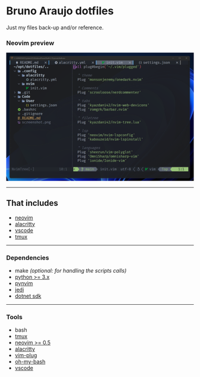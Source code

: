 # Bruno Araujo dotfiles

Just my files back-up and/or reference.

### Neovim preview
![preview](screenshot.png)

---

## That includes
- [neovim](.config/nvim/init.vim)
- [alacritty](.config/alacritty/alacritty.windows.yml)
- [vscode](Code/User/settings.json)
- [tmux](.tmux.conf)

---
### Dependencies
- make _(optional: for handling the scripts calls)_
- [python >= 3.x](https://www.python.org/downloads/)
- [pynvim](https://github.com/neovim/pynvim#install)
- [jedi](https://jedi.readthedocs.io/en/latest/docs/installation.html)
- [dotnet sdk](https://dotnet.microsoft.com/download)

---
### Tools
- bash
- [tmux](https://tmuxguide.readthedocs.io/en/latest/tmux/tmux.html#installation)
- [neovim >= 0.5](https://code.launchpad.net/~neovim-ppa/+archive/ubuntu/unstable)
- [alacritty](https://github.com/alacritty/alacritty/releases)
- [vim-plug](https://github.com/junegunn/vim-plug#installation)
- [oh-my-bash](https://github.com/ohmybash/oh-my-bash#basic-installation)
- [vscode](https://code.visualstudio.com/download)

